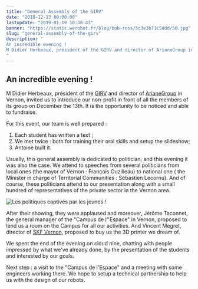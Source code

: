 ```yaml
---
title: "General Assembly of the GIRV"
date: "2018-12-13 00:00:00"
lastupdate: "2019-01-19 10:30:43"
banner: "https://static.werobot.fr/blog/bob-ross/5c3e3b71c5ddd/50.jpg"
slug: "general-assembly-of-the-girv"
description: " 
An incredible evening !
M Didier Herbeaux, président of the GIRV and director of ArianeGroup in Vernon, invited us
"
---
```

## An incredible evening !
M Didier Herbeaux, président of the <a href="https://www.girv.com">GIRV</a> and director of <a href="https://www.ariane.group/fr">ArianeGroup</a> in Vernon, invited us to introduce our non-profit in front of all the members of its group on December the 13th. It is the opportunity to be noticed and able to fundraise.

For this event, our team is well prepared :

1. Each student has written a text ;
2. We met twice : both for training their oral skills and setup the slideshow;
3. Antoine built it.

Usually, this general assembly is dedicated to politician, and this evening it was also the case. We attend to speeches from several politicians from local ones (the mayor of Vernon : François Ouzilleau) to national one ( the Minister in charge of Territorial Communities : Sébastien Lecornu). And of course, these politicians attend to our presentation along with a small hundred of representatives of the private sector in the Vernon area.

![Les politiques captivés par les jeunes !](https://static.werobot.fr/blog/bob-ross/5c3e3b746521f/50.jpg "Les politiques captivés par les jeunes !")

After their showing, they were applaused and moreover, Jérôme Taconnet, the general manager of the "Campus de l''Espace" in Vernon, proposed to lend us a room on the Campus for all our activities. And Vincent Megret, director of <a href="http://www.skf.com/fr/our-company/skf-en-france/vernon/index.html">SKF Vernon</a>, proposed to buy us the 3D printer we dream of.

We spent the end of the evening on cloud nine, chatting with people impressed by what we've already done, by the presentation of the students and interested by our goals.

Next step : a visit to the "Campus de l'Espace" and a meeting with some engineers working there. We hope to setup a technical partnership to help us with the design of our robots.
    